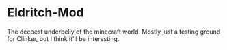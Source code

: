 # Eldritch-Mod
The deepest underbelly of the minecraft world. Mostly just a testing ground for Clinker, but I think it'll be interesting.
